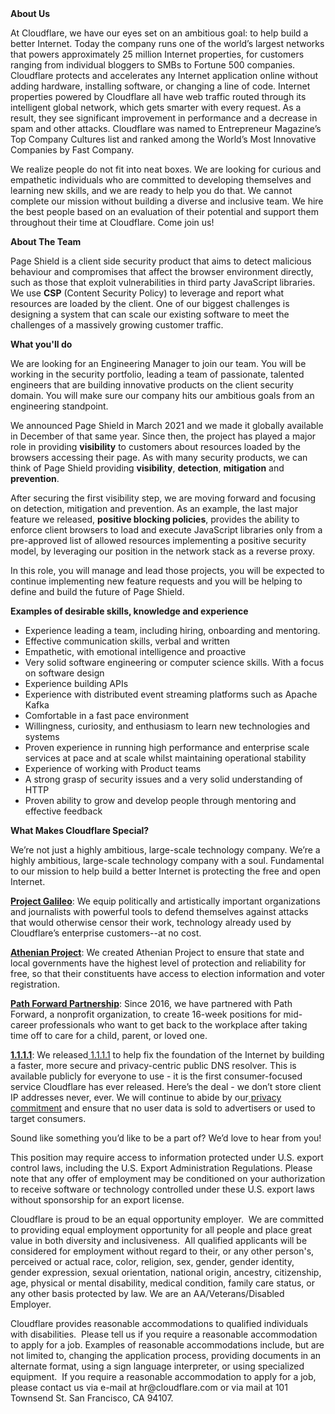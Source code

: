 <div class="content-intro">
	<div><strong>About Us</strong></div>
	<div>
		<p><span style="font-weight: 400;">At Cloudflare, we have our eyes set on an ambitious goal: to help build a better Internet. Today the company runs one of the world’s largest networks that powers approximately 25 million Internet properties, for customers ranging from individual bloggers to SMBs to Fortune 500 companies. Cloudflare protects and accelerates any Internet application online without adding hardware, installing software, or changing a line of code. Internet properties powered by Cloudflare all have web traffic routed through its intelligent global network, which gets smarter with every request. As a result, they see significant improvement in performance and a decrease in spam and other attacks. Cloudflare was named to Entrepreneur Magazine’s Top Company Cultures list and ranked among the World’s Most Innovative Companies by Fast Company.</span><span style="font-weight: 400;">&nbsp;</span></p>
		<p><span style="font-weight: 400;">We realize people do not fit into neat boxes. We are looking for curious and empathetic individuals who are committed to developing themselves and learning new skills, and we are ready to help you do that. We cannot complete our mission without building a diverse and inclusive team. We hire the best people based on an evaluation of their potential and support them throughout their time at Cloudflare. Come join us!&nbsp;</span></p>
	</div>
</div>
<p><strong>About The Team</strong></p>
<p><span style="font-weight: 400;">Page Shield is a client side security product that aims to detect malicious behaviour and compromises that affect the browser environment directly, such as those that exploit vulnerabilities in third party JavaScript libraries. We use </span><strong>CSP</strong><span style="font-weight: 400;"> (Content Security Policy) to leverage and report what resources are loaded by the client. One of our biggest challenges is designing a system that can scale our existing software to meet the challenges of a massively growing customer traffic.&nbsp;&nbsp;</span></p>
<p><strong>What you'll do</strong></p>
<p><span style="font-weight: 400;">We are looking for an Engineering Manager to join our team. You will be working in the security portfolio, leading a team of passionate, talented engineers that are building innovative products on the client security domain. You will make sure our company hits our ambitious goals from an engineering standpoint.</span></p>
<p><span style="font-weight: 400;">We announced Page Shield in March 2021 and we made it globally available in December of that same year. Since then, the project has played a major role in providing </span><strong>visibility</strong><span style="font-weight: 400;"> to customers about resources loaded by the browsers accessing their page. As with many security products, we can think of Page Shield providing </span><strong>visibility</strong><span style="font-weight: 400;">, </span><strong>detection</strong><span style="font-weight: 400;">, </span><strong>mitigation</strong><span style="font-weight: 400;"> and </span><strong>prevention</strong><span style="font-weight: 400;">.</span></p>
<p><span style="font-weight: 400;">After securing the first visibility step, we are moving forward and focusing on detection, mitigation and prevention. As an example, the last major feature we released, </span><strong>positive blocking policies</strong><span style="font-weight: 400;">, provides the ability to enforce client browsers to load and execute JavaScript libraries only from a pre-approved list of allowed resources implementing a positive security model, by leveraging our position in the network stack as a reverse proxy.</span></p>
<p><span style="font-weight: 400;">In this role, you will manage and lead those projects, you will be expected to continue implementing new feature requests and you will be helping to define and build the future of Page Shield.</span></p>
<p><strong>Examples of desirable skills, knowledge and experience</strong></p>
<ul>
	<li style="font-weight: 400;"><span style="font-weight: 400;">Experience leading a team, including hiring, onboarding and mentoring.</span></li>
	<li style="font-weight: 400;"><span style="font-weight: 400;">Effective communication skills, verbal and written</span></li>
	<li style="font-weight: 400;"><span style="font-weight: 400;">Empathetic, with emotional intelligence and proactive</span></li>
	<li style="font-weight: 400;"><span style="font-weight: 400;">Very solid software engineering or computer science skills. With a focus on software design</span></li>
	<li style="font-weight: 400;"><span style="font-weight: 400;">Experience building APIs</span></li>
	<li style="font-weight: 400;"><span style="font-weight: 400;">Experience with distributed event streaming platforms such as Apache Kafka</span></li>
	<li style="font-weight: 400;"><span style="font-weight: 400;">Comfortable in a fast pace environment</span></li>
	<li style="font-weight: 400;"><span style="font-weight: 400;">Willingness, curiosity, and enthusiasm to learn new technologies and systems</span></li>
	<li style="font-weight: 400;"><span style="font-weight: 400;">Proven experience in running high performance and enterprise scale services at pace and at scale whilst maintaining operational stability</span></li>
	<li style="font-weight: 400;"><span style="font-weight: 400;">Experience of working with Product teams</span></li>
	<li style="font-weight: 400;"><span style="font-weight: 400;">A strong grasp of security issues and a very solid understanding of HTTP</span></li>
	<li style="font-weight: 400;"><span style="font-weight: 400;">Proven ability to grow and develop people through mentoring and effective feedback</span></li>
</ul>
<div class="content-conclusion">
	<p><strong>What Makes Cloudflare Special?</strong></p>
	<p><span style="font-weight: 400;">We’re not just a highly ambitious, large-scale technology company. We’re a highly ambitious, large-scale technology company with a soul. Fundamental to our mission to help build a better Internet is protecting the free and open Internet.</span></p>
	<p><a href="https://blog.cloudflare.com/protecting-free-expression-online/"><strong>Project Galileo</strong></a><span style="font-weight: 400;">: We equip politically and artistically important organizations and journalists with powerful tools to defend themselves against attacks that would otherwise censor their work, technology already used by Cloudflare’s enterprise customers--at no cost.</span></p>
	<p><strong><a href="https://www.cloudflare.com/athenian/">Athenian Project</a></strong><span style="font-weight: 400;">: We created Athenian Project to ensure that state and local governments have the highest level of protection and reliability for free, so that their constituents have access to election information and voter registration.</span></p>
	<p><a href="https://blog.cloudflare.com/tag/path-forward/"><strong>Path Forward Partnership</strong></a><span style="font-weight: 400;">: Since 2016, we have partnered with Path Forward, a nonprofit organization, to create 16-week positions for mid-career professionals who want to get back to the workplace after taking time off to care for a child, parent, or loved one.</span></p>
	<p><a href="https://1.1.1.1/"><strong>1.1.1.1</strong></a><span style="font-weight: 400;">: We released</span><a href="https://1.1.1.1/"> <span style="font-weight: 400;">1.1.1.1</span></a><span style="font-weight: 400;"> to help fix the foundation of the Internet by building a faster, more secure and privacy-centric public DNS resolver. This is available publicly for everyone to use - it is the first consumer-focused service Cloudflare has ever released. Here’s the deal - we don’t store client IP addresses never, ever. We will continue to abide by our</span><a href="https://developers.cloudflare.com/1.1.1.1/privacy/public-dns-resolver"> privacy commitment</a><span style="font-weight: 400;"> and ensure that no user data is sold to advertisers or used to target consumers.</span></p>
	<p><span style="font-weight: 400;">Sound like something you’d like to be a part of? We’d love to hear from you!</span></p>
	<p><span style="font-weight: 400;">This position may require access to information protected under U.S. export control laws, including the U.S. Export Administration Regulations. Please note that any offer of employment may be conditioned on your authorization to receive software or technology controlled under these U.S. export laws without sponsorship for an export license.</span></p>
	<p><span style="font-weight: 400;">Cloudflare is proud to be an equal opportunity employer. &nbsp;We are committed to providing equal employment opportunity for all people and place great value in both diversity and inclusiveness. &nbsp;All qualified applicants will be considered for employment without regard to their, or any other person's, perceived or actual</span> <span style="font-weight: 400;">race, color, religion, sex, gender, gender identity, gender expression, sexual orientation, national origin, ancestry, citizenship, age, physical or mental disability, medical condition, family care status, or any other basis protected by law. </span><span style="font-weight: 400;">We are an AA/Veterans/Disabled Employer.</span></p>
	<p><span style="font-weight: 400;">Cloudflare provides reasonable accommodations to qualified individuals with disabilities. &nbsp;Please tell us if you require a reasonable accommodation to apply for a job. Examples of reasonable accommodations include, but are not limited to, changing the application process, providing documents in an alternate format, using a sign language interpreter, or using specialized equipment. &nbsp;If you require a reasonable accommodation to apply for a job, please contact us via e-mail at </span><span style="font-weight: 400;">hr@cloudflare.com</span><span style="font-weight: 400;"> or via mail at 101 Townsend St. San Francisco, CA 94107.</span></p>
</div>